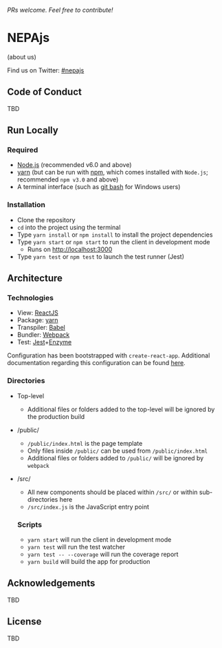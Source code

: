 *PRs welcome.  Feel free to contribute!*

# NEPAjs

(about us)

Find us on Twitter: [#nepajs](https://twitter.com/hashtag/NEPAjs?src=hash)

## Code of Conduct

TBD

## Run Locally

### Required

- [Node.js](https://nodejs.org/en/download) (recommended v6.0 and above)
- [yarn](https://yarnpkg.com/en/docs/install) (but can be run with [npm](https://www.npmjs.com), which comes installed with `Node.js`; recommended `npm v3.0` and above)
- A terminal interface (such as [git bash](https://git-scm.com/downloads) for Windows users)

### Installation

- Clone the repository
- `cd` into the project using the terminal
- Type `yarn install` or `npm install` to install the project dependencies
- Type `yarn start` or `npm start` to run the client in development mode
  - Runs on [http://localhost:3000](http://localhost:3000)
- Type `yarn test` or `npm test` to launch the test runner (Jest)

## Architecture

### Technologies

- View: [ReactJS](https://facebook.github.io/react/)
- Package: [yarn](https://yarnpkg.com/en/)
- Transpiler: [Babel](https://babeljs.io/)
- Bundler: [Webpack](https://webpack.github.io/)
- Test: [Jest](https://facebook.github.io/jest/)+[Enzyme](http://airbnb.io/enzyme/)

Configuration has been bootstrapped with `create-react-app`.  Additional documentation regarding this configuration can be found [here](https://github.com/facebookincubator/create-react-app).

### Directories

* Top-level
  * Additional files or folders added to the top-level will be ignored by the production build
* /public/
  * `/public/index.html` is the page template
  * Only files inside `/public/` can be used from `/public/index.html`
  * Additional files or folders added to `/public/` will be ignored by `webpack`
* /src/
  * All new components should be placed within `/src/` or within sub-directories here
  * `/src/index.js` is the JavaScript entry point

  ### Scripts

  - `yarn start` will run the client in development mode
  - `yarn test` will run the test watcher
  - `yarn test -- --coverage` will run the coverage report
  - `yarn build` will build the app for production

## Acknowledgements

TBD

## License

TBD
